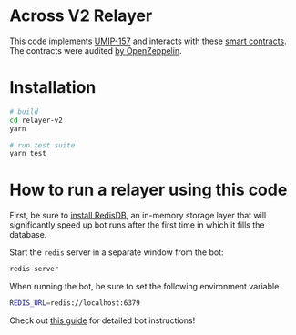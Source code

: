 # Across V2 Relayer

This code implements [UMIP-157](https://github.com/UMAprotocol/UMIPs/blob/master/UMIPs/umip-157.md) and interacts with these [smart contracts](https://github.com/across-protocol/contracts-v2). The contracts were audited [by OpenZeppelin](https://blog.openzeppelin.com/uma-across-v2-audit/).

# Installation

```sh
# build
cd relayer-v2
yarn

# run test suite
yarn test
```

# How to run a relayer using this code

First, be sure to [install RedisDB](https://redis.io/docs/getting-started/installation/), an in-memory storage layer that will significantly speed up bot
runs after the first time in which it fills the database.

Start the `redis` server in a separate window from the bot:

```sh
redis-server
```

When running the bot, be sure to set the following environment variable
```sh
REDIS_URL=redis://localhost:6379
```
Check out [this guide](https://docs.across.to/v2/developers/running-a-relayer) for detailed bot instructions!
